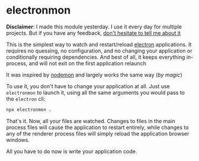 # electronmon

**Disclaimer**: I made this module yesterday. I use it every day for multiple projects. But if you have any feedback, [don't hesitate to tell me about it](https://github.com/catdad/electronmon/issues/new)

This is the simplest way to watch and restart/reload [electron](https://github.com/electron/electron) applications. It requires no quessing, no configuration, and no changing your application or conditionally requiring dependencies. And best of all, it keeps everything in-process, and will not exit on the first application relaunch

It was inspired by [nodemon](https://github.com/remy/nodemon) and largely works the same way (_by magic_)

To use it, you don't have to change your application at all. Just use `electronmon` to launch it, using all the same arguments you would pass to the `electron` cli:

```bash
npx electronmon .
```

That's it. Now, all your files are watched. Changes to files in the main process files will cause the application to restart entirely, while changes to any of the renderer process files will simply reload the application browser windows.

All you have to do now is write your application code.
